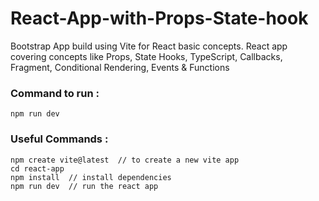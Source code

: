 # React-App-with-Props-State-hook
Bootstrap App build using Vite for React basic concepts.
React app covering concepts like Props, State Hooks, TypeScript, Callbacks, Fragment, Conditional Rendering, Events &amp; Functions

### Command to run : 
```npm run dev```

### Useful Commands : 
```npm create vite@latest  // to create a new vite app```  
```cd react-app```  
```npm install  // install dependencies```  
```npm run dev  // run the react app``` 
